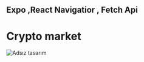 ## Expo ,React Navigatior , Fetch Api

# Crypto market

![Adsız tasarım](https://user-images.githubusercontent.com/82174532/183880187-09a1c90d-e1f7-4fce-9914-a3fa23d4251e.gif)
